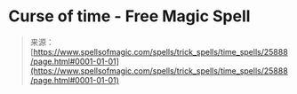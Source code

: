 <!--yml
category: 未分类
date: 2024-06-12 19:13:09
-->

# Curse of time - Free Magic Spell

> 来源：[https://www.spellsofmagic.com/spells/trick_spells/time_spells/25888/page.html#0001-01-01](https://www.spellsofmagic.com/spells/trick_spells/time_spells/25888/page.html#0001-01-01)
